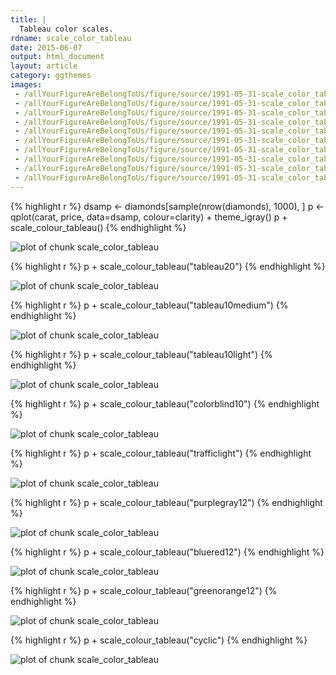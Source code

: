 ```yaml
---
title: |
  Tableau color scales.
rdname: scale_color_tableau
date: 2015-06-07
output: html_document
layout: article
category: ggthemes
images:
 - /allYourFigureAreBelongToUs/figure/source/1991-05-31-scale_color_tableau/scale_color_tableau-1.png
 - /allYourFigureAreBelongToUs/figure/source/1991-05-31-scale_color_tableau/scale_color_tableau-10.png
 - /allYourFigureAreBelongToUs/figure/source/1991-05-31-scale_color_tableau/scale_color_tableau-2.png
 - /allYourFigureAreBelongToUs/figure/source/1991-05-31-scale_color_tableau/scale_color_tableau-3.png
 - /allYourFigureAreBelongToUs/figure/source/1991-05-31-scale_color_tableau/scale_color_tableau-4.png
 - /allYourFigureAreBelongToUs/figure/source/1991-05-31-scale_color_tableau/scale_color_tableau-5.png
 - /allYourFigureAreBelongToUs/figure/source/1991-05-31-scale_color_tableau/scale_color_tableau-6.png
 - /allYourFigureAreBelongToUs/figure/source/1991-05-31-scale_color_tableau/scale_color_tableau-7.png
 - /allYourFigureAreBelongToUs/figure/source/1991-05-31-scale_color_tableau/scale_color_tableau-8.png
 - /allYourFigureAreBelongToUs/figure/source/1991-05-31-scale_color_tableau/scale_color_tableau-9.png
---
```





{% highlight r %}
dsamp <- diamonds[sample(nrow(diamonds), 1000), ]
p <- qplot(carat, price, data=dsamp, colour=clarity) + theme_igray()
p + scale_colour_tableau()
{% endhighlight %}

![plot of chunk scale_color_tableau](/allYourFigureAreBelongToUs/figure/source/1991-05-31-scale_color_tableau/scale_color_tableau-1.png) 

{% highlight r %}
p + scale_colour_tableau("tableau20")
{% endhighlight %}

![plot of chunk scale_color_tableau](/allYourFigureAreBelongToUs/figure/source/1991-05-31-scale_color_tableau/scale_color_tableau-2.png) 

{% highlight r %}
p + scale_colour_tableau("tableau10medium")
{% endhighlight %}

![plot of chunk scale_color_tableau](/allYourFigureAreBelongToUs/figure/source/1991-05-31-scale_color_tableau/scale_color_tableau-3.png) 

{% highlight r %}
p + scale_colour_tableau("tableau10light")
{% endhighlight %}

![plot of chunk scale_color_tableau](/allYourFigureAreBelongToUs/figure/source/1991-05-31-scale_color_tableau/scale_color_tableau-4.png) 

{% highlight r %}
p + scale_colour_tableau("colorblind10")
{% endhighlight %}

![plot of chunk scale_color_tableau](/allYourFigureAreBelongToUs/figure/source/1991-05-31-scale_color_tableau/scale_color_tableau-5.png) 

{% highlight r %}
p + scale_colour_tableau("trafficlight")
{% endhighlight %}

![plot of chunk scale_color_tableau](/allYourFigureAreBelongToUs/figure/source/1991-05-31-scale_color_tableau/scale_color_tableau-6.png) 

{% highlight r %}
p + scale_colour_tableau("purplegray12")
{% endhighlight %}

![plot of chunk scale_color_tableau](/allYourFigureAreBelongToUs/figure/source/1991-05-31-scale_color_tableau/scale_color_tableau-7.png) 

{% highlight r %}
p + scale_colour_tableau("bluered12")
{% endhighlight %}

![plot of chunk scale_color_tableau](/allYourFigureAreBelongToUs/figure/source/1991-05-31-scale_color_tableau/scale_color_tableau-8.png) 

{% highlight r %}
p + scale_colour_tableau("greenorange12")
{% endhighlight %}

![plot of chunk scale_color_tableau](/allYourFigureAreBelongToUs/figure/source/1991-05-31-scale_color_tableau/scale_color_tableau-9.png) 

{% highlight r %}
p + scale_colour_tableau("cyclic")
{% endhighlight %}

![plot of chunk scale_color_tableau](/allYourFigureAreBelongToUs/figure/source/1991-05-31-scale_color_tableau/scale_color_tableau-10.png) 